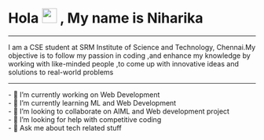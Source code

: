 <h1> Hola <img src="https://media.giphy.com/media/hvRJCLFzcasrR4ia7z/giphy.gif" width="30px"> , My name is Niharika</h1>
<hr>
I am a CSE student at SRM Institute of Science and Technology, Chennai.My objective is to follow my passion in coding ,and enhance my knowledge by working with like-minded people ,to come up with innovative ideas and solutions to real-world problems
<hr>
- 🔭 I’m currently working on Web Development<br>
- 🌱 I’m currently learning ML and Web Development<br>
- 👯 I’m looking to collaborate on AIML and Web development project<br>
- 🤔 I’m looking for help with competitive coding<br>
- 💬 Ask me about tech related stuff<br>

